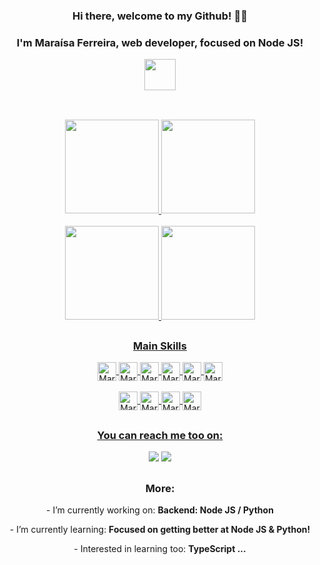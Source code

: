 <div align="center">
  <h3>Hi there, welcome to my Github! 👋🏻</h3>
  <h3>I'm Maraísa Ferreira, web developer, focused on Node JS!</h3> <img height="50px" src="https://icongr.am/devicon/nodejs-original.svg?size=128&color=currentColor">
</div>
  
##
<br>
<div align="center">
  <a href="https://github.com/maraisaferreira">
  <img height="150em" src="https://github-profile-summary-cards.vercel.app/api/cards/profile-details?username=maraisaferreira&theme=tokyonight"/> 
  <img height="150em" src="http://github-profile-summary-cards.vercel.app/api/cards/repos-per-language?username=maraisaferreira&theme=tokyonight"/>
  <br><br>
  <img height="150em" src="http://github-profile-summary-cards.vercel.app/api/cards/most-commit-language?username=maraisaferreira&theme=tokyonight"/>
  <img height="150em" src="https://github-readme-streak-stats.herokuapp.com/?user=maraisaferreira&theme=tokyonight&hide_border=true"/>
</div>

##
<div align="center" style="display: inline_block">
  <h3>Main Skills</h3>
  <div>
  <img align="center" alt="MaraisaFerreira-JS" height="30" src="https://img.shields.io/badge/JavaScript-80878F?style=for-the-badge&logo=javascript&logoColor=F0DB4F">
  <img align="center" alt="MaraisaFerreira-Node" height="30" src="https://img.shields.io/badge/Node.js-43853D?style=for-the-badge&logo=node.js&logoColor=white" />
  <img align="center" alt="MaraisaFerreira-MySQL" height="30" src="https://img.shields.io/badge/MySQL-0b89bf?style=for-the-badge&logo=mysql&logoColor=white">
  <img align="center" alt="MaraisaFerreira-React" height="30" src="https://img.shields.io/badge/React-2f3e61?style=for-the-badge&logo=react&logoColor=61DAFB">
  <img align="center" alt="MaraisaFerreira-HTML" height="30" src="https://img.shields.io/badge/HTML5-E34F26?style=for-the-badge&logo=html5&logoColor=white">
  <img align="center" alt="MaraisaFerreira-CSS" height="30" src="https://img.shields.io/badge/CSS3-1572B6?style=for-the-badge&logo=css3&logoColor=white">
  </div>
  <br>
  <div>
  <img align="center" alt="MaraisaFerreira-MySQL" height="30" src="https://img.shields.io/badge/Python-4B8BBE?style=for-the-badge&logo=python&logoColor=FFD43B">
  <img align="center" alt="MaraisaFerreira-Django" height="30"  src="https://img.shields.io/badge/Django-0C6141?style=for-the-badge&logo=django&logoColor=green" >
  <img align="center" alt="MaraisaFerreira-Selenium" height="30" src="https://img.shields.io/badge/Selenium-43B02A?style=for-the-badge&logo=Selenium&logoColor=white" >
  <img align="center" alt="MaraisaFerreira-Pandas" height="30" src="https://img.shields.io/badge/pandas-%23150458.svg?style=for-the-badge&logo=pandas&logoColor=white" >
  </div>
</div>
  
##

<div align="center">
  <h3> You can reach me too on: </h3>
   <a href="https://www.linkedin.com/in/maraisaferreira" target="_blank"><img src="https://img.shields.io/badge/-LinkedIn-%230077B5?style=for-the-badge&logo=linkedin&logoColor=white" target="_blank"></a> 
   <a href = "mailto:ferreira.maraisacristina@gmail.com" target="_blank"><img src="https://img.shields.io/badge/Gmail-D14836?style=for-the-badge&logo=gmail&logoColor=white" target="_blank"></a> 
</div>
  
##

<div align="center">
  <h3>More:</h3>
  <p>- I’m currently working on: <strong>Backend: Node JS / Python</strong></p>
  <p>- I’m currently learning: <strong>Focused on getting better at Node JS & Python!</strong></p>
  <p>- Interested in learning too: <strong>TypeScript ...</strong></p>
</div>

